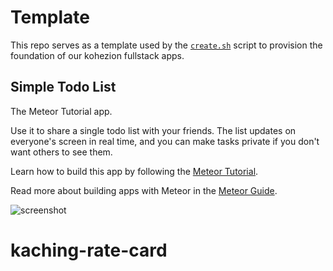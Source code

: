 # Template 
This repo serves as a template used by the [`create.sh`](https://github.com/kbton/node-app-template/blob/master/create.sh) script to provision the foundation of our kohezion fullstack apps.

## Simple Todo List

The Meteor Tutorial app.

Use it to share a single todo list with your friends. The list updates on everyone's screen in real time, and you can make tasks private if you don't want others to see them.

Learn how to build this app by following the [Meteor Tutorial](https://www.meteor.com/tutorials/react/creating-an-app).

Read more about building apps with Meteor in the [Meteor Guide](http://guide.meteor.com).

![screenshot](screenshot.png)
# kaching-rate-card
